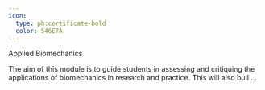 ```yaml
---
icon:
  type: ph:certificate-bold
  color: 546E7A
---
```

Applied Biomechanics

The aim of this module is to guide students in assessing and critiquing the applications of biomechanics in research and practice. This will also buil ... 
